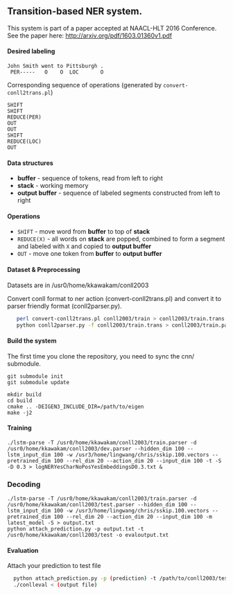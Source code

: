 ## Transition-based NER system.

This system is part of a paper accepted at NAACL-HLT 2016 Conference.
See the paper here: http://arxiv.org/pdf/1603.01360v1.pdf

#### Desired labeling

    John Smith went to Pittsburgh .
     PER-----   O    O  LOC       O

Corresponding sequence of operations (generated by `convert-conll2trans.pl`)

    SHIFT
    SHIFT
    REDUCE(PER)
    OUT
    OUT
    SHIFT
    REDUCE(LOC)
    OUT

#### Data structures

 * **buffer** - sequence of tokens, read from left to right
 * **stack** - working memory
 * **output buffer** - sequence of labeled segments constructed from left to right

#### Operations

 * `SHIFT` - move word from **buffer** to top of **stack**
 * `REDUCE(X)` - all words on **stack** are popped, combined to form a segment and labeled with `X` and copied to **output buffer**
 * `OUT` - move one token from **buffer** to **output buffer**

#### Dataset & Preprocessing

Datasets are in /usr0/home/kkawakam/conll2003

Convert conll format to ner action (convert-conll2trans.pl) and convert it to parser friendly format (conll2parser.py).  

```bash
   perl convert-conll2trans.pl conll2003/train > conll2003/train.trans
   python conll2parser.py -f conll2003/train.trans > conll2003/train.parser 
```

#### Build the system

The first time you clone the repository, you need to sync the cnn/ submodule.
```
git submodule init
git submodule update

mkdir build
cd build
cmake .. -DEIGEN3_INCLUDE_DIR=/path/to/eigen
make -j2
```

#### Training

    ./lstm-parse -T /usr0/home/kkawakam/conll2003/train.parser -d /usr0/home/kkawakam/conll2003/dev.parser --hidden_dim 100 --lstm_input_dim 100 -w /usr3/home/lingwang/chris/sskip.100.vectors --pretrained_dim 100 --rel_dim 20 --action_dim 20 --input_dim 100 -t -S -D 0.3 > logNERYesCharNoPosYesEmbeddingsD0.3.txt &


### Decoding 


    ./lstm-parse -T /usr0/home/kkawakam/conll2003/train.parser -d /usr0/home/kkawakam/conll2003/test.parser --hidden_dim 100 --lstm_input_dim 100 -w /usr3/home/lingwang/chris/sskip.100.vectors --pretrained_dim 100 --rel_dim 20 --action_dim 20 --input_dim 100 -m latest_model -S > output.txt
    python attach_prediction.py -p output.txt -t /usr0/home/kkawakam/conll2003/test -o evaloutput.txt


#### Evaluation

Attach your prediction to test file

```bash
  python attach_prediction.py -p (prediction) -t /path/to/conll2003/test -o (output file)
  ./conlleval < (output file)
```
